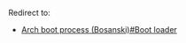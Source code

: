 Redirect to:

*   [Arch boot process (Bosanski)#Boot loader](/index.php/Arch_boot_process_(Bosanski)#Boot_loader "Arch boot process (Bosanski)")